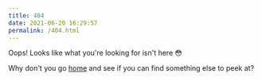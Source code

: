 ```yaml
---
title: 404
date: 2021-06-20 16:29:57
permalink: /404.html
---
```

Oops! Looks like what you're looking for isn't here 😳 

Why don't you go [home](http://www.spencergb.me) and see if you can find something else to peek at?